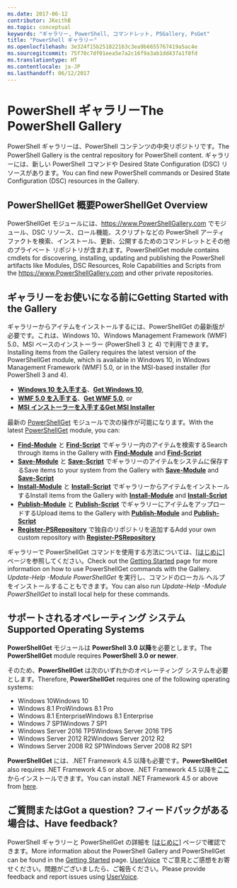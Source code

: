 ```yaml
---
ms.date: 2017-06-12
contributor: JKeithB
ms.topic: conceptual
keywords: "ギャラリー, PowerShell, コマンドレット, PSGallery, PsGet"
title: "PowerShell ギャラリー"
ms.openlocfilehash: 3e324f15b251822163c3ea9b6655767419a5ac4e
ms.sourcegitcommit: 75f70c7df01eea5e7a2c16f9a3ab1dd437a1f8fd
ms.translationtype: HT
ms.contentlocale: ja-JP
ms.lasthandoff: 06/12/2017
---
```

# <a name="the-powershell-gallery"></a><span data-ttu-id="d102b-103">PowerShell ギャラリー</span><span class="sxs-lookup"><span data-stu-id="d102b-103">The PowerShell Gallery</span></span>

<span data-ttu-id="d102b-104">PowerShell ギャラリーは、PowerShell コンテンツの中央リポジトリです。</span><span class="sxs-lookup"><span data-stu-id="d102b-104">The PowerShell Gallery is the central repository for PowerShell content.</span></span> <span data-ttu-id="d102b-105">ギャラリーには、新しい PowerShell コマンドや Desired State Configuration (DSC) リソースがあります。</span><span class="sxs-lookup"><span data-stu-id="d102b-105">You can find new PowerShell commands or Desired State Configuration (DSC) resources in the Gallery.</span></span>

## <a name="powershellget-overview"></a><span data-ttu-id="d102b-106">PowerShellGet 概要</span><span class="sxs-lookup"><span data-stu-id="d102b-106">PowerShellGet Overview</span></span>

<span data-ttu-id="d102b-107">PowerShellGet モジュールには、https://www.PowerShellGallery.com でモジュール、DSC リソース、ロール機能、スクリプトなどの PowerShell アーティファクトを検索、インストール、更新、公開するためのコマンドレットとその他のプライベート リポジトリが含まれます。</span><span class="sxs-lookup"><span data-stu-id="d102b-107">PowerShellGet module contains cmdlets for discovering, installing, updating and publishing the PowerShell artifacts like Modules, DSC Resources, Role Capabilities and Scripts from the https://www.PowerShellGallery.com and other private repositories.</span></span>

## <a name="getting-started-with-the-gallery"></a><span data-ttu-id="d102b-108">ギャラリーをお使いになる前に</span><span class="sxs-lookup"><span data-stu-id="d102b-108">Getting Started with the Gallery</span></span>

<span data-ttu-id="d102b-109">ギャラリーからアイテムをインストールするには、PowerShellGet の最新版が必要です。これは、Windows 10、Windows Management Framework (WMF) 5.0、MSI ベースのインストーラー (PowerShell 3 と 4) で利用できます。</span><span class="sxs-lookup"><span data-stu-id="d102b-109">Installing items from the Gallery requires the latest version of the PowerShellGet module, which is available in Windows 10, in Windows Management Framework (WMF) 5.0, or in the MSI-based installer (for PowerShell 3 and 4).</span></span>

- <span data-ttu-id="d102b-110">[**Windows 10 を入手する**](http://go.microsoft.com/fwlink/?LinkID=624830&clcid=0x409)、</span><span class="sxs-lookup"><span data-stu-id="d102b-110">[**Get Windows 10**](http://go.microsoft.com/fwlink/?LinkID=624830&clcid=0x409),</span></span>
- <span data-ttu-id="d102b-111">[**WMF 5.0 を入手する**](http://go.microsoft.com/fwlink/?LinkId=398175)、</span><span class="sxs-lookup"><span data-stu-id="d102b-111">[**Get WMF 5.0**](http://go.microsoft.com/fwlink/?LinkId=398175), or</span></span>
- [<span data-ttu-id="d102b-112">**MSI インストーラーを入手する**</span><span class="sxs-lookup"><span data-stu-id="d102b-112">**Get MSI Installer**</span></span>](http://go.microsoft.com/fwlink/?LinkID=746217&clcid=0x409)

<span data-ttu-id="d102b-113">最新の [PowerShellGet](http://go.microsoft.com/fwlink/?LinkID=760387&clcid=0x409) モジュールで次の操作が可能になります。</span><span class="sxs-lookup"><span data-stu-id="d102b-113">With the latest [PowerShellGet](http://go.microsoft.com/fwlink/?LinkID=760387&clcid=0x409) module, you can:</span></span>

-   <span data-ttu-id="d102b-114">[**Find-Module**](http://go.microsoft.com/fwlink/?LinkID=760387&clcid=0x409) と [**Find-Script**](http://go.microsoft.com/fwlink/?LinkID=760387&clcid=0x409) でギャラリー内のアイテムを検索する</span><span class="sxs-lookup"><span data-stu-id="d102b-114">Search through items in the Gallery with [**Find-Module**](http://go.microsoft.com/fwlink/?LinkID=760387&clcid=0x409) and [**Find-Script**](http://go.microsoft.com/fwlink/?LinkID=760387&clcid=0x409)</span></span>
-   <span data-ttu-id="d102b-115">[**Save-Module**](http://go.microsoft.com/fwlink/?LinkID=760387&clcid=0x409) と [**Save-Script**](http://go.microsoft.com/fwlink/?LinkID=760387&clcid=0x409) でギャラリーのアイテムをシステムに保存する</span><span class="sxs-lookup"><span data-stu-id="d102b-115">Save items to your system from the Gallery with [**Save-Module**](http://go.microsoft.com/fwlink/?LinkID=760387&clcid=0x409) and [**Save-Script**](http://go.microsoft.com/fwlink/?LinkID=760387&clcid=0x409)</span></span>
-   <span data-ttu-id="d102b-116">[**Install-Module**](http://go.microsoft.com/fwlink/?LinkID=760387&clcid=0x409) と [**Install-Script**](http://go.microsoft.com/fwlink/?LinkID=760387&clcid=0x409) でギャラリーからアイテムをインストールする</span><span class="sxs-lookup"><span data-stu-id="d102b-116">Install items from the Gallery with [**Install-Module**](http://go.microsoft.com/fwlink/?LinkID=760387&clcid=0x409) and [**Install-Script**](http://go.microsoft.com/fwlink/?LinkID=760387&clcid=0x409)</span></span>
-   <span data-ttu-id="d102b-117">[**Publish-Module**](http://go.microsoft.com/fwlink/?LinkID=760387&clcid=0x409) と [**Publish-Script**](http://go.microsoft.com/fwlink/?LinkID=760387&clcid=0x409) でギャラリーにアイテムをアップロードする</span><span class="sxs-lookup"><span data-stu-id="d102b-117">Upload items to the Gallery with [**Publish-Module**](http://go.microsoft.com/fwlink/?LinkID=760387&clcid=0x409) and [**Publish-Script**](http://go.microsoft.com/fwlink/?LinkID=760387&clcid=0x409)</span></span>
-   <span data-ttu-id="d102b-118">[**Register-PSRepository**](http://go.microsoft.com/fwlink/?LinkID=760387&clcid=0x409) で独自のリポジトリを追加する</span><span class="sxs-lookup"><span data-stu-id="d102b-118">Add your own custom repository with [**Register-PSRepository**](http://go.microsoft.com/fwlink/?LinkID=760387&clcid=0x409)</span></span>

<span data-ttu-id="d102b-119">ギャラリーで PowerShellGet コマンドを使用する方法については、[[はじめに]](psgallery/psgallery_gettingstarted.md) ページを参照してください。</span><span class="sxs-lookup"><span data-stu-id="d102b-119">Check out the [Getting Started](psgallery/psgallery_gettingstarted.md) page for more information on how to use PowerShellGet commands with the Gallery.</span></span> <span data-ttu-id="d102b-120">*Update-Help -Module PowerShellGet* を実行し、コマンドのローカル ヘルプをインストールすることもできます。</span><span class="sxs-lookup"><span data-stu-id="d102b-120">You can also run *Update-Help -Module PowerShellGet* to install local help for these commands.</span></span>

## <a name="supported-operating-systems"></a><span data-ttu-id="d102b-121">サポートされるオペレーティング システム</span><span class="sxs-lookup"><span data-stu-id="d102b-121">Supported Operating Systems</span></span>

<span data-ttu-id="d102b-122">**PowerShellGet** モジュールは **PowerShell 3.0 以降**を必要とします。</span><span class="sxs-lookup"><span data-stu-id="d102b-122">The **PowerShellGet** module requires **PowerShell 3.0 or newer**.</span></span>

<span data-ttu-id="d102b-123">そのため、**PowerShellGet** は次のいずれかのオペレーティング システムを必要とします。</span><span class="sxs-lookup"><span data-stu-id="d102b-123">Therefore, **PowerShellGet** requires one of the following operating systems:</span></span>

- <span data-ttu-id="d102b-124">Windows 10</span><span class="sxs-lookup"><span data-stu-id="d102b-124">Windows 10</span></span>
- <span data-ttu-id="d102b-125">Windows 8.1 Pro</span><span class="sxs-lookup"><span data-stu-id="d102b-125">Windows 8.1 Pro</span></span>
- <span data-ttu-id="d102b-126">Windows 8.1 Enterprise</span><span class="sxs-lookup"><span data-stu-id="d102b-126">Windows 8.1 Enterprise</span></span>
- <span data-ttu-id="d102b-127">Windows 7 SP1</span><span class="sxs-lookup"><span data-stu-id="d102b-127">Windows 7 SP1</span></span>
- <span data-ttu-id="d102b-128">Windows Server 2016 TP5</span><span class="sxs-lookup"><span data-stu-id="d102b-128">Windows Server 2016 TP5</span></span>
- <span data-ttu-id="d102b-129">Windows Server 2012 R2</span><span class="sxs-lookup"><span data-stu-id="d102b-129">Windows Server 2012 R2</span></span>
- <span data-ttu-id="d102b-130">Windows Server 2008 R2 SP1</span><span class="sxs-lookup"><span data-stu-id="d102b-130">Windows Server 2008 R2 SP1</span></span>

<span data-ttu-id="d102b-131">**PowerShellGet** には、.NET Framework 4.5 以降も必要です。</span><span class="sxs-lookup"><span data-stu-id="d102b-131">**PowerShellGet** also  requires .NET Framework 4.5 or above.</span></span> <span data-ttu-id="d102b-132">.NET Framework 4.5 以降を[ここ](https://msdn.microsoft.com/en-us/library/5a4x27ek.aspx)からインストールできます。</span><span class="sxs-lookup"><span data-stu-id="d102b-132">You can install .NET Framework 4.5 or above from [here](https://msdn.microsoft.com/en-us/library/5a4x27ek.aspx).</span></span>


## <a name="got-a-question-have-feedback"></a><span data-ttu-id="d102b-133">ご質問または</span><span class="sxs-lookup"><span data-stu-id="d102b-133">Got a question?</span></span> <span data-ttu-id="d102b-134">フィードバックがある場合は、</span><span class="sxs-lookup"><span data-stu-id="d102b-134">Have feedback?</span></span>

<span data-ttu-id="d102b-135">PowerShell ギャラリーと PowerShellGet の詳細を [[はじめに]](psgallery/psgallery_gettingstarted.md) ページで確認できます。</span><span class="sxs-lookup"><span data-stu-id="d102b-135">More information about the PowerShell Gallery and PowerShellGet can be found in the [Getting Started](psgallery/psgallery_gettingstarted.md) page.</span></span> <span data-ttu-id="d102b-136">[UserVoice](http://windowsserver.uservoice.com/forums/301869-powershell) でご意見とご感想をお寄せください。問題がございましたら、ご報告ください。</span><span class="sxs-lookup"><span data-stu-id="d102b-136">Please provide feedback and report issues using [UserVoice](http://windowsserver.uservoice.com/forums/301869-powershell).</span></span>

